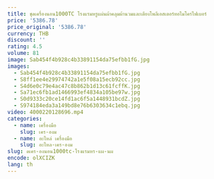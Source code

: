 ```yaml
---
title: ชุดเครื่องนอน1000TC โรงแรมหรูแผ่นผ้าคลุมผ้านวมและเตียงโพลีเอสเตอร์ทอไมโครไฟเบอร์
price: '5386.78'
price_original: '5386.78'
currency: THB
discount: ''
rating: 4.5
volume: 81
image: Sab454f4b928c4b33891154da75efbb1fG.jpg
images:
  - Sab454f4b928c4b33891154da75efbb1fG.jpg
  - S8ff1ee4e29974742a1e5f08a15ecb92cc.jpg
  - S4d6e0c79e4ac47c8b862b1d13c61fcffK.jpg
  - Sa71ec6fb1ad1466993ef4834a105be97w.jpg
  - S0d9333c20ce14fd1ac6f5a1448931bcdZ.jpg
  - S974184eda3a149bd8e76b6303634c1ebq.jpg
video: 4000220128696.mp4
categories:
  - name: เครื่องมือ
    slug: เคร-องม
  - name: อะไหล่ เครื่องมือ
    slug: อะไหล-เคร-องม
slug: ดเคร-องนอน1000tc-โรงแรมหร-แผ-นผ
encode: olXCIZK
lang: th
---
```

  